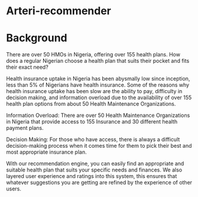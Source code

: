 # Arteri-recommender
# Background
There are over 50 HMOs in Nigeria, offering over 155 health plans. How does a regular Nigerian choose a health plan that suits their pocket and fits their exact need?

Health insurance uptake in Nigeria has been abysmally low since inception, less than 5% of Nigerians have health insurance. Some of the reasons why health insurance uptake has been slow are the ability to pay, difficulty in decision making, and information overload due to the availability of over 155 health plan options from about 50 Health Maintenance Organizations.

Information Overload: There are over 50 Health Maintenance Organizations in Nigeria that provide access to 155 Insurance and 30 different health payment plans.

Decision Making: For those who have access, there is always a difficult decision-making process when it comes time for them to pick their best and most appropriate insurance plan.

With our recommendation engine, you can easily find an appropriate and suitable health plan that suits your specific needs and finances. We also layered user experience and ratings into this system, this ensures that whatever suggestions you are getting are refined by the experience of other users.
